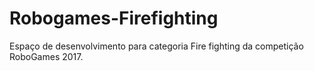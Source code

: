 # Robogames-Firefighting
Espaço de desenvolvimento para categoria Fire fighting da competição RoboGames 2017.
